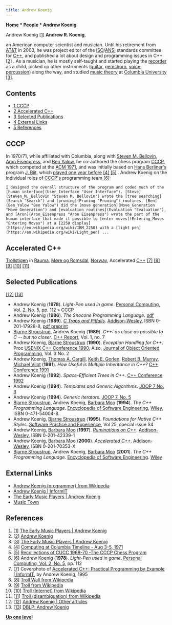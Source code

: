 ```yaml
---
title: Andrew Koenig
---
```

**[Home](Home "Home") * [People](People "People") * Andrew Koenig**

[](http://www.earlymusicplayers.org/andybio.html) Andrew Koenig <a id="cite-note-1" href="#cite-ref-1">[1]</a>
**Andrew R. Koenig**,

an American computer scientist and musician. Until his retirement from [AT&T](Bell_Laboratories "Bell Laboratories") in 2003, he was project editor of the [ISO](https://en.wikipedia.org/wiki/International_Organization_for_Standardization)/[ANSI](https://en.wikipedia.org/wiki/American_National_Standards_Institute) standards committee for [C++](Cpp "Cpp"), and published a lot about design and programming issues in C++ <a id="cite-note-2" href="#cite-ref-2">[2]</a> . As a musician, he is mostly self-taught and started playing the [recorder](https://en.wikipedia.org/wiki/Recorder) as a child, picked up other instruments ([guitar](https://en.wikipedia.org/wiki/Guitar), [gemshorn](https://en.wikipedia.org/wiki/Gemshorn), [voice](https://en.wikipedia.org/wiki/Human_voice), [percussion](https://en.wikipedia.org/wiki/Percussion_instrument)) along the way, and studied [music theory](https://en.wikipedia.org/wiki/Music_theory) at [Columbia University](Columbia_University "Columbia University") <a id="cite-note-3" href="#cite-ref-3">[3]</a>.

## Contents

- [1 CCCP](#cccp)
- [2 Accelerated C++](#accelerated-c.2b.2b)
- [3 Selected Publications](#selected-publications)
- [4 External Links](#external-links)
- [5 References](#references)

## CCCP

In 1970/71, while affiliated with Columbia, along with [Steven M. Bellovin](Steven_M._Bellovin "Steven M. Bellovin"), [Aron Eisenpress](Aron_Eisenpress "Aron Eisenpress"), and [Ben Yalow](Ben_Yalow "Ben Yalow"), he co-authored the chess program [CCCP](</CCCP_(US)> "CCCP (US)"), which competed at the [ACM 1971](ACM_1971 "ACM 1971"), and was initially based on [Hans Berliner's](Hans_Berliner "Hans Berliner") program [J. Biit](J._Biit "J. Biit"), which [played one year before](ACM_1970 "ACM 1970") <a id="cite-note-4" href="#cite-ref-4">[4]</a> <a id="cite-note-5" href="#cite-ref-5">[5]</a> .
Andrew Koenig on the individual roles of [CCCP's](</CCCP_(US)> "CCCP (US)") programming team <a id="cite-note-6" href="#cite-ref-6">[6]</a>:

```
I designed the overall structure of the program and coded much of the [human interface](User_Interface "User Interface"). [Steve](Steven_M._Bellovin "Steven M. Bellovin") wrote the [tree searching](Search "Search") and [pruning](Pruning "Pruning") routines, [Ben](Ben_Yalow "Ben Yalow") did the [move generation](Move_Generation "Move Generation") and [evaluation routines](Evaluation "Evaluation"), and [Aron](Aron_Eisenpress "Aron Eisenpress") wrote the part of the human interface that made it possible to [enter moves](Entering_Moves "Entering Moves") at a [2250 display](https://en.wikipedia.org/wiki/IBM_2250) with a [light pen](https://en.wikipedia.org/wiki/Light_pen) ...

```

## Accelerated C++

[](http://www.informit.com/store/accelerated-c-plus-plus-practical-programming-by-example-9780201703535)
[Trollstigen](https://en.wikipedia.org/wiki/Trollstigen) in [Rauma](https://en.wikipedia.org/wiki/Rauma,_Norway), [Møre og Romsdal](https://en.wikipedia.org/wiki/M%C3%B8re_og_Romsdal), [Norway](https://en.wikipedia.org/wiki/Norway), Accelerated [C++](Cpp "Cpp") <a id="cite-note-7" href="#cite-ref-7">[7]</a> <a id="cite-note-8" href="#cite-ref-8">[8]</a> <a id="cite-note-9" href="#cite-ref-9">[9]</a> <a id="cite-note-10" href="#cite-ref-10">[10]</a> <a id="cite-note-11" href="#cite-ref-11">[11]</a>

## Selected Publications

<a id="cite-note-12" href="#cite-ref-12">[12]</a> <a id="cite-note-13" href="#cite-ref-13">[13]</a>

- Andrew Koenig (**1978**). *Light-Pen used in game*. [Personal Computing, Vol. 2, No. 5](Personal_Computing#2_5 "Personal Computing"), pp. 112 » [CCCP](</CCCP_(US)> "CCCP (US)")
- Andrew Koenig (**1986**). *The Snocone Programming Language*. [pdf](http://www.acceleratedcpp.com/authors/koenig/bibliography/snocone.pdf)
- Andrew Koenig (**1989**). *[C Traps and Pitfalls](https://en.wikipedia.org/wiki/C_Traps_and_Pitfalls)*. [Addison-Wesley](https://en.wikipedia.org/wiki/Addison-Wesley), ISBN 0-201-17928-8, [pdf preprint](http://literateprogramming.com/ctraps.pdf)
- [Bjarne Stroustrup](Mathematician#Stroustrup "Mathematician"), Andrew Koenig (**1989**). *C++: as close as possible to C -- but no closer*. [C++ Report](https://en.wikipedia.org/wiki/C%2B%2B_Report), Vol. 1, no. 7
- Andrew Koenig, [Bjarne Stroustrup](Mathematician#Stroustrup "Mathematician") (**1990**). *Exception Handling for C++*. Proc [USENIX C++ Conference 1990](http://dblp.dagstuhl.de/db/conf/c++/c++90.html#KoenigS90), Also, [Journal of Object Oriented Programming](http://dl.acm.org/citation.cfm?id=J472), Vol. 3 No. 2
- Andrew Koenig, [Thomas A. Cargill](http://www.profcon.com/profcon/cargill/), [Keith E. Gorlen](Keith_Gorlen "Keith Gorlen"), [Robert B. Murray](http://avaxhome.ws/ebooks/0201563827.html), [Michael Vilot](http://arnetminer.org/viewperson.do?naid=547375&keyword=Michael%20Vilot) (**1991**). *How Useful is Multiple Inheritance in C++?* [C++ Conference 1991](http://www.informatik.uni-trier.de/~ley/db/conf/c++/c++91.html#KoenigCGMV91)
- Andrew Koenig (**1992**). *Space-Efficient Trees in C++*. [C++ Conference 1992](http://dblp.dagstuhl.de/db/conf/c++/c++92.html#Koenig92)
- Andrew Koenig (**1994**). *Templates and Generic Algorithms*. [JOOP 7 No. 3](http://dblp.dagstuhl.de/db/journals/joop/joop7.html#Koenig94b)
- Andrew Koenig (**1994**). *Generic Iterators*. [JOOP 7, No. 5](http://dblp.dagstuhl.de/db/journals/joop/joop7.html#Koenig94d)
- [Bjarne Stroustrup](Mathematician#Stroustrup "Mathematician"), Andrew Koenig, [Barbara Moo](http://www.informit.com/authors/bio.aspx?a=764d4f1b-b868-4115-862e-4fe85e69f321) (**1994**). *The C++ Programming Language*. [Encyclopedia of Software Engineering](http://onlinelibrary.wiley.com/book/10.1002/0471028959), [Wiley](https://en.wikipedia.org/wiki/John_Wiley_%26_Sons), ISBN 0-471-54004-8.
- Andrew Koenig, [Bjarne Stroustrup](Mathematician#Stroustrup "Mathematician") (**1995**). *Foundations for Native C++ Styles*. [Software Practice and Experience](http://onlinelibrary.wiley.com/journal/10.1002/%28ISSN%291097-024X/issues), Vol 25, special issue S4
- Andrew Koenig, [Barbara Moo](http://www.informit.com/authors/bio.aspx?a=764d4f1b-b868-4115-862e-4fe85e69f321) (**1997**). *[Ruminations on C++](http://www.acceleratedcpp.com/authors/koenig/bibliography/ruminations.html)*. [Addison-Wesley](https://en.wikipedia.org/wiki/Addison-Wesley), ISBN 0-201-42339-1
- Andrew Koenig, [Barbara Moo](http://www.informit.com/authors/bio.aspx?a=764d4f1b-b868-4115-862e-4fe85e69f321) (**2000**). *[Accelerated C++](http://www.acceleratedcpp.com/index.html)*. [Addison-Wesley](https://en.wikipedia.org/wiki/Addison-Wesley), ISBN 0-201-70353-X
- [Bjarne Stroustrup](Mathematician#Stroustrup "Mathematician"), Andrew Koenig, [Barbara Moo](http://www.informit.com/authors/bio.aspx?a=764d4f1b-b868-4115-862e-4fe85e69f321) (**2001**). *The C++ Programming Language*. [Encyclopedia of Software Engineering](http://onlinelibrary.wiley.com/book/10.1002/0471028959). [Wiley](https://en.wikipedia.org/wiki/John_Wiley_%26_Sons)

## External Links

- [Andrew Koenig (programmer) from Wikipedia](https://en.wikipedia.org/wiki/Andrew_Koenig_%28programmer%29)
- [Andrew Koenig | InformIT](http://www.informit.com/authors/bio.aspx?a=50d7e43c-64d1-4200-916c-c8b29e712877)
- [The Early Music Players | Andrew Koenig](http://www.earlymusicplayers.org/andybio.html)
- [Music Town](http://www.storynsong.com/musictown/)

## References

1. <a id="cite-ref-1" href="#cite-note-1">[1]</a> [The Early Music Players | Andrew Koenig](http://www.earlymusicplayers.org/andybio.html)
1. <a id="cite-ref-2" href="#cite-note-2">[2]</a> [Andrew Koenig](http://www.acceleratedcpp.com/authors/koenig/)
1. <a id="cite-ref-3" href="#cite-note-3">[3]</a> [The Early Music Players | Andrew Koenig](http://www.earlymusicplayers.org/andybio.html)
1. <a id="cite-ref-4" href="#cite-note-4">[4]</a> [Computing at Columbia Timeline - Aug 3-5, 1971](http://www.columbia.edu/cu/computinghistory/index.html#cccp)
1. <a id="cite-ref-5" href="#cite-note-5">[5]</a> [Recollections of CUCC 1968-70 -The CCCP Chess Program](http://www.columbia.edu/cu/computinghistory/elliott-frank.html#cccp)
1. <a id="cite-ref-6" href="#cite-note-6">[6]</a> Andrew Koenig (**1978**). *Light-Pen used in game*. [Personal Computing, Vol. 2, No. 5](Personal_Computing#2_5 "Personal Computing"), pp. 112
1. <a id="cite-ref-7" href="#cite-note-7">[7]</a> Coverphoto of [Accelerated C++: Practical Programming by Example | InformIT](http://www.informit.com/store/accelerated-c-plus-plus-practical-programming-by-example-9780201703535), by Andrew Koenig, 1995
1. <a id="cite-ref-8" href="#cite-note-8">[8]</a> [Troll Wall from Wikipedia](https://en.wikipedia.org/wiki/Troll_Wall)
1. <a id="cite-ref-9" href="#cite-note-9">[9]</a> [Troll from Wikipedia](https://en.wikipedia.org/wiki/Troll)
1. <a id="cite-ref-10" href="#cite-note-10">[10]</a> [Troll (Internet) from Wikipedia](https://en.wikipedia.org/wiki/Troll_%28Internet%29)
1. <a id="cite-ref-11" href="#cite-note-11">[11]</a> [Troll (disambiguation) from Wikipedia](https://en.wikipedia.org/wiki/Troll_%28disambiguation%29)
1. <a id="cite-ref-12" href="#cite-note-12">[12]</a> [Andrew Koenig | Other articles](http://www.acceleratedcpp.com/authors/koenig/bibliography/other.html)
1. <a id="cite-ref-13" href="#cite-note-13">[13]</a> [DBLP: Andrew Koenig](http://dblp.dagstuhl.de/db/indices/a-tree/k/Koenig:Andrew.html)

**[Up one level](People "People")**

